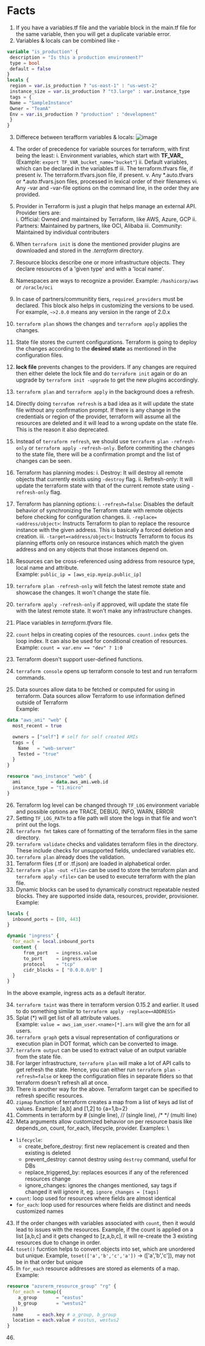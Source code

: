 # Facts

1. If you have a variables.tf file and the variable block in the main.tf file for the same variable, then you will get a duplicate variable error.
2. Variables & locals can be combined like -

```tf
variable "is_production" {
 description = "Is this a production environment?"
 type = bool
 default = false
}
locals {
 region = var.is_production ? "us-east-1" : "us-west-2"
 instance_size = var.is_production ? "t3.large" : var.instance_type
 tags = {
 Name = "SampleInstance"
 Owner = "TeamA"
 Env = var.is_production ? "production" : "development"
 }
}
```

3. Differece between terafform variables & locals:
![image](https://github.com/user-attachments/assets/80034d5b-6e60-4ba9-9a41-7c7f6727c6c2)

4. The order of precedence for variable sources for terraform, with first being the least:
  i. Environment variables, which start with **TF_VAR_** (Example: `export TF_VAR_bucket_name="bucket"`)
  ii. Default variables, which can be declared in the variables.tf
  iii. The terraform.tfvars file, if present
  iv. The terraform.tfvars.json file, if present.
  v. Any *.auto.tfvars or *.auto.tfvars.json files, processed in lexical order of their filenames
  vi. Any -var and -var-file options on the command line, in the order they are provided.
5. Provider in Terraform is just a plugin that helps manage an external API. Provider tiers are: \
    i. Official: Owned and maintained by Terraform, like AWS, Azure, GCP
    ii. Partners: Maintained by partners, like OCI, Alibaba
    iii. Community: Maintained by individual contributers
6. When `terraform init` is done the mentioned provider plugins are downloaded and stored in the _.terraform_ directory.
7. Resource blocks describe one or more infrastructure objects. They declare resources of a 'given type' and with a 'local name'.
8. Namespaces are ways to recognize a provider. Example: `/hashicorp/aws` or `/oracle/oci`
9. In case of partners/communitity tiers, `required_providers` must be declared. This block also helps in customizing the versions to be used. For example, `~>2.0.0` means any version in the range of 2.0.x
10. `terraform plan` shows the changes and `terraform apply` applies the changes.
11. State file stores the current configurations. Terraform is going to deploy the changes according to the **desired state** as mentioned in the configuration files.
12. **lock file** prevents changes to the providers. If any changes are required then either delete the lock file and do `terraform init` again or do an upgrade by `terraform init -upgrade` to get the new plugins accordingly.
13. `terraform plan` and `terraform apply` in the background does a refresh.
14. Directly doing `terrafom refresh` is a bad idea as it will update the state file without any confirmation prompt. If there is any change in the credentials or region of the provider, terraform will assume all the resources are deleted and it will lead to a wrong update on the state file. This is the reason it also deprecated.
15. Instead of `terraform refresh`, we should use `terraform plan -refresh-only` or `terraform apply -refresh-only`. Before commiting the changes to the state file, there will be a confirmation prompt and the list of changes can be seen.
16. Terraform has planning modes:
    i. Destroy: It will destroy all remote objects that currently exists using `-destroy` flag.
    ii. Refresh-only: It will update the terraform state with that of the current remote state using `-refresh-only` flag.
17. Terraform has planning options:
    i. `-refresh=false`: Disables the default behavior of synchronizing the Terraform state with remote objects before checking for configuration changes.
    ii. `-replace=<address/object>`: Instructs Terraform to plan to replace the resource instance with the given address. This is basically a forced deletion and creation.
    iii. `-target=<address/object>`: Instructs Terraform to focus its planning efforts only on resource instances which match the given address and on any objects that those instances depend on.
18. Resources can be cross-referenced using address from resource type, local name and attribute. \
Example: `public_ip = [aws_eip.myeip.public_ip]`
19. `terraform plan -refresh-only` will fetch the latest remote state and showcase the changes. It won't change the state file.
20. `terraform apply -refresh-only` if approved, will update the state file with the latest remote state. It won't make any infrastructure changes.
21. Place variables in _terraform.tfvars_ file.
22. `count` helps in creating copies of the resources. `count.index` gets the loop index. It can also be used for conditional creation of resources. \
Example: `count = var.env == "dev" ? 1:0`
23. Terraform doesn't support user-defined functions.
24. `terraform console` opens up terraform console to test and run terraform commands.
25. Data sources allow data to be fetched or computed for using in terraform. Data sources allow Terraform to use information defined outside of Terraform \
Example: 
```tf
data "aws_ami" "web" {
  most_recent = true

  owners = ["self"] # self for self created AMIs
  tags = {
    Name   = "web-server"
    Tested = "true"
  }
}

resource "aws_instance" "web" {
  ami           = data.aws_ami.web.id
  instance_type = "t1.micro"
}

```
26. Terraform log level can be changed through `TF_LOG` environment variable and possible options are TRACE, DEBUG, INFO, WARN, ERROR
27. Setting `TF_LOG_PATH` to a file path will store the logs in that file and won't print out the logs.
28. `terraform fmt` takes care of formatting of the terraform files in the same directory.
29. `terraform validate` checks and validates terraform files in the directory. These include checks for unsupported fields, undeclared variables etc.
30. `terraform plan` already does the validation.
31. Terraform files (.tf or .tf.json) are loaded in alphabetical order.
32. `terraform plan -out <file>` can be used to store the terraform plan and `terraform apply <file>` can be used to execute terraform with the plan file.
33. Dynamic blocks can be used to dynamically construct repeatable nested blocks. They are supported inside data, resources, provider, provisioner. \
Example:
```tf
locals {
  inbound_ports = [80, 443]
}

dynamic "ingress" {
  for_each = local.inbound_ports
  content {
      from_port   = ingress.value
      to_port     = ingress.value
      protocol    = "tcp"
      cidr_blocks = [ "0.0.0.0/0" ]
  }
}
```
In the above example, ingress acts as a default iterator.

34. `terraform taint` was there in terraform version 0.15.2 and earlier. It used to do something similar to `terraform apply -replace=<ADDRESS>`
35. Splat (*) will get list of all attribute values. \
Example: `value = aws_iam_user.<name>[*].arn` will give the arn for all users.
36. `terraform graph` gets a visual representation of configurations or execution plan in DOT format, which can be converted to image.
37. `terraform output` can be used to extract value of an output variable from the state file.
38. For larger infrastructure, `terraform plan` will make a lot of API calls to get refresh the state. Hence, you can either run `terraform plan -refresh=false` or keep the configuration files in separate flders so that terraform doesn't refresh all at once.
39. There is another way for the above. Terraform target can be specified to refresh specific resources.
40. `zipmap` function of terraform creates a map from a list of keys ad list of values. Example: [a,b] and [1,2] to {a=1,b=2}
41. Comments in terraform by # (single line), // (single line), /* */ (multi line)
42. Meta arguments allow customized behavior on per resource basis like depends_on, count, for_each, lifecycle, provider. Examples: \
  - `lifecycle`:
    * create_before_destroy: first new replacement is created and then existing is deleted
    * prevent_destroy: cannot destroy using `destroy` command, useful for DBs
    * replace_triggered_by: replaces esources if any of the referenced resources change
    * ignore_changes: ignores the changes mentioned, say tags if changed it will ignore it, eg. `ignore_changes = [tags]`
  - `count`: loop used for resources where fields are almost identical
  - `for_each`: loop used for resources where fields are distinct and needs customized names
43. If the order changes with variables associated with `count`, then it would lead to issues with the resources. Example, if the count is applied on a list [a,b,c] and it gets changed to [z,a,b,c], it will re-create the 3 existing resources due to change in order.
44. `toset()` fucntion helps to convert objects into set, which are unordered but unique. Example, `toset(['a','b','c','a'])` -> (['a','b','c']), may not be in that order but unique
45. In `for_each` resource addresses are stored as elements of a map. Example:
```tf
resource "azurerm_resource_group" "rg" {
  for_each = tomap({
    a_group       = "eastus"
    b_group       = "westus2"
  })
  name     = each.key # a_group, b_group
  location = each.value # eastus, westus2
}

```
46. 